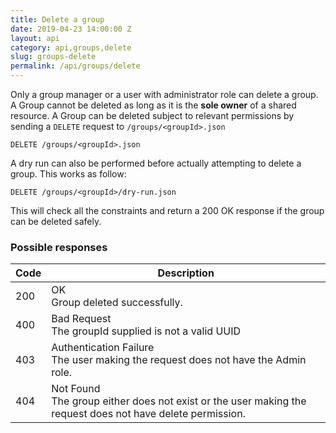 ```yaml
---
title: Delete a group
date: 2019-04-23 14:00:00 Z
layout: api
category: api,groups,delete
slug: groups-delete
permalink: /api/groups/delete
---
```


Only a group manager or a user with administrator role can delete a group.
A Group cannot be deleted as long as it is the **sole owner** of a shared resource.
A Group can be deleted subject to relevant permissions by sending a `DELETE` request to `/groups/<groupId>.json`

```
DELETE /groups/<groupId>.json
```

A dry run can also be performed before actually attempting to delete a group. 
This works as follow:
```
DELETE /groups/<groupId>/dry-run.json
```

This will check all the constraints and return a 200 OK response if the group can be deleted safely.

### Possible responses

<table class="table-parameters">
<thead>
  <tr>
   <th>Code
   </th>
   <th>Description
   </th>
  </tr>
</thead>
<tbody>
  <tr>
   <td>200
   </td>
   <td>OK<br/>
   Group deleted successfully.
   </td>
  </tr>
  <tr>
   <td>400
   </td>
   <td>Bad Request<br/>
   The groupId supplied is not a valid UUID
   </td>
  </tr>
  <tr>
   <td>403
   </td>
   <td>Authentication Failure<br/>
   The user making the request does not have the Admin role.
   </td>
  </tr>
  <tr>
   <td>404
   </td>
   <td>Not Found<br/>
   The group either does not exist or the user making the request does not have delete permission.
   </td>
  </tr>
  </tbody>
</table>
